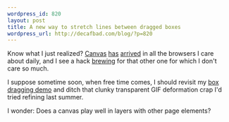 ```yaml
--- 
wordpress_id: 820
layout: post
title: A new way to stretch lines between dragged boxes
wordpress_url: http://decafbad.com/blog/?p=820
---
```

Know what I just realized?  [Canvas][] [has][ff] [arrived][saf] in all the browsers I care about daily, and I see a hack [brewing][ie] for that other one for which I don't care so much.  

I suppose sometime soon, when free time comes, I should revisit my [box dragging demo][drag] and ditch that clunky transparent GIF deformation crap I'd tried refining last summer.  

I wonder: Does a canvas play well in layers with other page elements?

[canvas]: http://www.whatwg.org/specs/web-apps/current-work/#canvas
[drag]: http://www.decafbad.com/blog/2005/07/02/drag_the_boxes_stretch_the_lines
[saf]: http://developer.apple.com/documentation/AppleApplications/Reference/SafariJSRef/Classes/Canvas.html
[ff]: http://developer.mozilla.org/en/docs/Drawing_Graphics_with_Canvas
[ie]: http://me.eae.net/archive/2005/12/29/canvas-in-ie/
